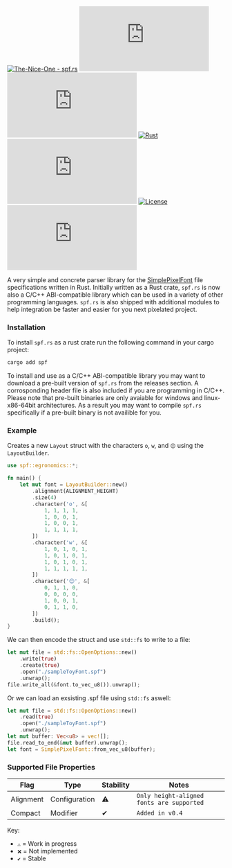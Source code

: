 [![The-Nice-One - spf.rs](https://img.shields.io/static/v1?label=The-Nice-One&message=spf.rs&color=orange&logo=github)](https://github.com/The-Nice-One/spf.rs "Go to GitHub repo")
[![stars - spf.rs](https://img.shields.io/github/stars/The-Nice-One/spf.rs?style=social)](https://github.com/The-Nice-One/spf.rs)
[![forks - spf.rs](https://img.shields.io/github/forks/The-Nice-One/spf.rs?style=social)](https://github.com/The-Nice-One/spf.rs)
[![Rust](https://github.com/The-Nice-One/spf.rs/workflows/Rust/badge.svg)](https://github.com/The-Nice-One/spf.rs/actions?query=workflow:"Rust")
[![GitHub tag](https://img.shields.io/github/tag/The-Nice-One/spf.rs?include_prereleases=&sort=semver&color=orange)](https://github.com/The-Nice-One/spf.rs/releases/)
[![License](https://img.shields.io/badge/License-Unlicense-orange)](#license)
[![issues - spf.rs](https://img.shields.io/github/issues/The-Nice-One/spf.rs)](https://github.com/The-Nice-One/spf.rs/issues)

A very simple and concrete parser library for the [SimplePixelFont](https://github.com/SimplePixelFont)
file specifications written in Rust. Initially written as a Rust crate, `spf.rs` is now also
a C/C++ ABI-compatible library which can be used in a variety of other programming languages. `spf.rs` is also shipped with additional modules to help integration be faster and easier for you next pixelated project.

### Installation

To install `spf.rs` as a rust crate run the following command in your cargo project:
```sh
cargo add spf
```

To install and use as a C/C++ ABI-compatible library you may want to download a pre-built version of `spf.rs` from the releases section. A corrosponding header file is also included if you are programming in C/C++. Please note that pre-built binaries are only avaiable for windows and linux-x86-64bit architectures. As a result you may want to compile `spf.rs` specifically if a pre-built binary is not availible for you.

### Example
Creates a new `Layout` struct with the characters `o`, `w`, and `😊` using the `LayoutBuilder`.
```rs
use spf::egronomics::*;

fn main() {
    let mut font = LayoutBuilder::new()
        .alignment(ALIGNMENT_HEIGHT)
        .size(4)
        .character('o', &[
            1, 1, 1, 1,
            1, 0, 0, 1,
            1, 0, 0, 1,
            1, 1, 1, 1,
        ])
        .character('w', &[
            1, 0, 1, 0, 1,
            1, 0, 1, 0, 1,
            1, 0, 1, 0, 1,
            1, 1, 1, 1, 1,
        ])
        .character('😊', &[
            0, 1, 1, 0,
            0, 0, 0, 0,
            1, 0, 0, 1,
            0, 1, 1, 0,
        ])
        .build();
}
```
We can then encode the struct and use `std::fs` to write to a file:
```rs
let mut file = std::fs::OpenOptions::new()
    .write(true)
    .create(true)
    .open("./sampleToyFont.spf")
    .unwrap();
file.write_all(&font.to_vec_u8()).unwrap();
```
Or we can load an exsisting .spf file using `std::fs` aswell:
```rs
let mut file = std::fs::OpenOptions::new()
    .read(true)
    .open("./sampleToyFont.spf")
    .unwrap();
let mut buffer: Vec<u8> = vec![];
file.read_to_end(&mut buffer).unwrap();
let font = SimplePixelFont::from_vec_u8(buffer);
```
### Supported File Properties
| Flag | Type | Stability | Notes |
| --- | --- | --- | --- |
| Alignment | Configuration | ⚠️ | `Only height-aligned fonts are supported` |
| Compact | Modifier | ✔ | `Added in v0.4` |

Key:
- `⚠️` = Work in progress
- `❌` = Not implemented
- `✔` = Stable

